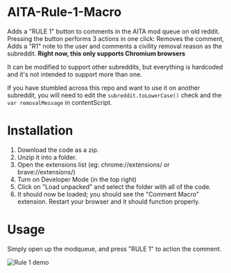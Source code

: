 # AITA-Rule-1-Macro

Adds a "RULE 1" button to comments in the AITA mod queue on old reddit. Pressing the button performs 3 actions in one click: Removes the comment, Adds a "R1" note to the user and comments a civility removal reason as the subreddit. **Right now, this only supports Chromium browsers**

It can be modified to support other subreddits, but everything is hardcoded and it's not intended to support more than one.

If you have stumbled across this repo and want to use it on another subreddit, you will need to edit the ``subreddit.toLowerCase()`` check and the ``var removalMessage`` in contentScript.

# Installation

1. Download the code as a zip.
2. Unzip it into a folder.
3. Open the extensions list (eg: chrome://extensions/ or brave://extensions/)
4. Turn on Developer Mode (in the top right)
5. Click on "Load unpacked" and select the folder with all of the code.
6. It should now be loaded; you should see the "Comment Macro" extension. Restart your browser and it should function properly.

# Usage

Simply open up the modqueue, and press "RULE 1" to action the comment.

![Rule 1 demo](https://github.com/OldGoldie/AITA-Rule-1-Macro/assets/20398111/3f70e957-5ac1-4dad-896f-d57e0ab8d721)
